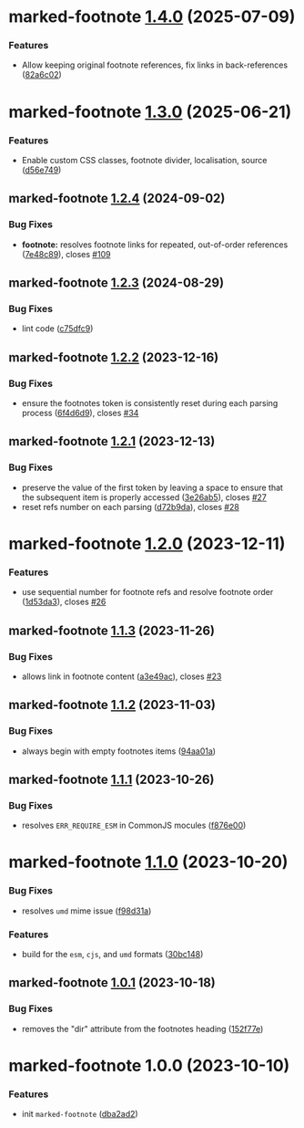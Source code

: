 # marked-footnote [1.4.0](https://github.com/bent10/marked-extensions/compare/marked-footnote@1.3.0...marked-footnote@1.4.0) (2025-07-09)


### Features

* Allow keeping original footnote references, fix links in back-references ([82a6c02](https://github.com/bent10/marked-extensions/commit/82a6c022d93e3f38ca1f364fb10eec4836d0cf8d))

# marked-footnote [1.3.0](https://github.com/bent10/marked-extensions/compare/marked-footnote@1.2.4...marked-footnote@1.3.0) (2025-06-21)


### Features

* Enable custom CSS classes, footnote divider, localisation, source ([d56e749](https://github.com/bent10/marked-extensions/commit/d56e7494d1946b33e780635b20080ba30f887a42))

## marked-footnote [1.2.4](https://github.com/bent10/marked-extensions/compare/marked-footnote@1.2.3...marked-footnote@1.2.4) (2024-09-02)


### Bug Fixes

* **footnote:** resolves footnote links for repeated, out-of-order references ([7e48c89](https://github.com/bent10/marked-extensions/commit/7e48c8911e4fb2c174778c2a46310454213e6736)), closes [#109](https://github.com/bent10/marked-extensions/issues/109)

## marked-footnote [1.2.3](https://github.com/bent10/marked-extensions/compare/marked-footnote@1.2.2...marked-footnote@1.2.3) (2024-08-29)


### Bug Fixes

* lint code ([c75dfc9](https://github.com/bent10/marked-extensions/commit/c75dfc94eb2fc61d258d2e36caf20d4a91e06a16))

## marked-footnote [1.2.2](https://github.com/bent10/marked-extensions/compare/marked-footnote@1.2.1...marked-footnote@1.2.2) (2023-12-16)


### Bug Fixes

* ensure the footnotes token is consistently reset during each parsing process ([6f4d6d9](https://github.com/bent10/marked-extensions/commit/6f4d6d9a4b86740d75c0a992abffebd64281085c)), closes [#34](https://github.com/bent10/marked-extensions/issues/34)

## marked-footnote [1.2.1](https://github.com/bent10/marked-extensions/compare/marked-footnote@1.2.0...marked-footnote@1.2.1) (2023-12-13)


### Bug Fixes

* preserve the value of the first token by leaving a space to ensure that the subsequent item is properly accessed ([3e26ab5](https://github.com/bent10/marked-extensions/commit/3e26ab5d0fe7e0f23fb28d5550372ff1cbb43aa4)), closes [#27](https://github.com/bent10/marked-extensions/issues/27)
* reset refs number on each parsing ([d72b9da](https://github.com/bent10/marked-extensions/commit/d72b9da07e684ea091546fd6960c0e404d6eebcd)), closes [#28](https://github.com/bent10/marked-extensions/issues/28)

# marked-footnote [1.2.0](https://github.com/bent10/marked-extensions/compare/marked-footnote@1.1.3...marked-footnote@1.2.0) (2023-12-11)


### Features

* use sequential number for footnote refs and resolve footnote order ([1d53da3](https://github.com/bent10/marked-extensions/commit/1d53da3d285107f353cd7c2237df3f22ee4343bc)), closes [#26](https://github.com/bent10/marked-extensions/issues/26)

## marked-footnote [1.1.3](https://github.com/bent10/marked-extensions/compare/marked-footnote@1.1.2...marked-footnote@1.1.3) (2023-11-26)


### Bug Fixes

* allows link in footnote content ([a3e49ac](https://github.com/bent10/marked-extensions/commit/a3e49acc0344d33525181639bbe55aa5aa11024d)), closes [#23](https://github.com/bent10/marked-extensions/issues/23)

## marked-footnote [1.1.2](https://github.com/bent10/marked-extensions/compare/marked-footnote@1.1.1...marked-footnote@1.1.2) (2023-11-03)


### Bug Fixes

* always begin with empty footnotes items ([94aa01a](https://github.com/bent10/marked-extensions/commit/94aa01a0a571d9f04900e06fb0fa2e2baf021337))

## marked-footnote [1.1.1](https://github.com/bent10/marked-extensions/compare/marked-footnote@1.1.0...marked-footnote@1.1.1) (2023-10-26)


### Bug Fixes

* resolves `ERR_REQUIRE_ESM` in CommonJS mocules ([f876e00](https://github.com/bent10/marked-extensions/commit/f876e00dcd08969cf1489b7fc23c29a7e2e67d96))

# marked-footnote [1.1.0](https://github.com/bent10/marked-extensions/compare/marked-footnote@1.0.1...marked-footnote@1.1.0) (2023-10-20)


### Bug Fixes

* resolves `umd` mime issue ([f98d31a](https://github.com/bent10/marked-extensions/commit/f98d31af547deb496098a54d836a55625e05040e))


### Features

* build for the `esm`, `cjs`, and `umd` formats ([30bc148](https://github.com/bent10/marked-extensions/commit/30bc148b037aaff23dee1ecca64d31c8b4ae827c))

## marked-footnote [1.0.1](https://github.com/bent10/marked-extensions/compare/marked-footnote@1.0.0...marked-footnote@1.0.1) (2023-10-18)


### Bug Fixes

* removes the "dir" attribute from the footnotes heading ([152f77e](https://github.com/bent10/marked-extensions/commit/152f77ee4bd16a39736fa68aaeccec9d5a49daef))

# marked-footnote 1.0.0 (2023-10-10)


### Features

* init `marked-footnote` ([dba2ad2](https://github.com/bent10/marked-extensions/commit/dba2ad2d265c62335198436965c9118d6da3381d))
